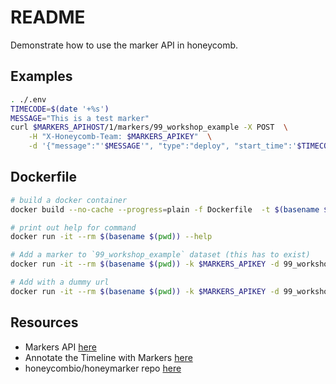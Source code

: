 # README

Demonstrate how to use the marker API in honeycomb.  

## Examples

```sh
. ./.env
TIMECODE=$(date '+%s')
MESSAGE="This is a test marker"
curl $MARKERS_APIHOST/1/markers/99_workshop_example -X POST  \
    -H "X-Honeycomb-Team: $MARKERS_APIKEY"  \
    -d '{"message":"'$MESSAGE'", "type":"deploy", "start_time":'$TIMECODE'}' | jq .
```

## Dockerfile

```sh
# build a docker container
docker build --no-cache --progress=plain -f Dockerfile  -t $(basename $(pwd)) .

# print out help for command
docker run -it --rm $(basename $(pwd)) --help  

# Add a marker to `99_workshop_example` dataset (this has to exist)
docker run -it --rm $(basename $(pwd)) -k $MARKERS_APIKEY -d 99_workshop_example add -t deploy -m "this is a test" | jq .

# Add with a dummy url 
docker run -it --rm $(basename $(pwd)) -k $MARKERS_APIKEY -d 99_workshop_example add -t deploy -m "this is a test" -u "https://www.google.com" | jq .
```
## Resources

* Markers API [here](https://docs.honeycomb.io/api/markers/)  
* Annotate the Timeline with Markers [here](https://docs.honeycomb.io/working-with-your-data/markers/#add-markers-from-the-ui)  
* honeycombio/honeymarker repo [here](https://github.com/honeycombio/honeymarker)  
